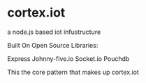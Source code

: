 # cortex.iot
a node.js based iot infustructure

Built On Open Source Libraries:

Express
Johnny-five.io
Socket.io
Pouchdb

This the core pattern that makes up cortex.iot
